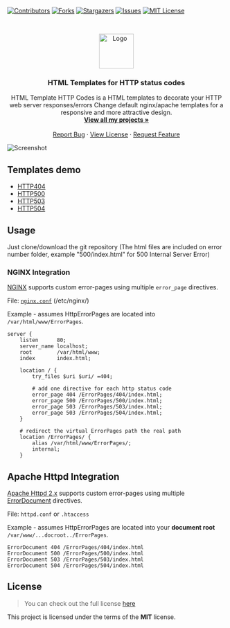 [![Contributors][contributors-shield]][contributors-url]
[![Forks][forks-shield]][forks-url]
[![Stargazers][stars-shield]][stars-url]
[![Issues][issues-shield]][issues-url]
[![MIT License][license-shield]][license-url]

<br />
<p align="center">
  <a href="https://github.com/PecceG2/HTML_Template_http_codes">
    <img src="https://pecceg2.github.io/HTTP_Console_HTML_Template/logo.png" alt="Logo" width="80" height="80">
  </a>

  <h3 align="center">HTML Templates for HTTP status codes</h3>

  <p align="center">
    HTML Template HTTP Codes is a HTML templates to decorate your HTTP web server responses/errors
	Change default nginx/apache templates for a responsive and more attractive design.
    <br />
    <a href="https://github.com/PecceG2/"><strong>View all my projects »</strong></a>
    <br />
    <br />
    <a href="https://github.com/PecceG2/HTML_Template_http_codes/issues">Report Bug</a>
    ·
    <a href="https://github.com/PecceG2/HTML_Template_http_codes/blob/master/LICENSE.md">View License</a>
    ·
    <a href="https://github.com/PecceG2/HTML_Template_http_codes/issues">Request Feature</a>
  </p>
</p>

![Screenshot](https://pecceg2.github.io/HTTP_Console_HTML_Template/readme-banner.png)

## Templates demo ##
* [HTTP404](https://pecceg2.github.io/HTTP_Console_HTML_Template/404/)
* [HTTP500](https://pecceg2.github.io/HTTP_Console_HTML_Template/500/)
* [HTTP503](https://pecceg2.github.io/HTTP_Console_HTML_Template/503/)
* [HTTP504](https://pecceg2.github.io/HTTP_Console_HTML_Template/504/)

## Usage ##
Just clone/download the git repository (The html files are included on error number folder, example "500/index.html" for 500 Internal Server Error)

### NGINX Integration ###

[NGINX](http://nginx.org/en/docs/http/ngx_http_core_module.html#error_page) supports custom error-pages using multiple `error_page` directives.

File: [`nginx.conf`](https://www.nginx.com/resources/wiki/start/topics/examples/full/) (/etc/nginx/)

Example - assumes HttpErrorPages are located into `/var/html/www/ErrorPages`.

```nginx
server {
    listen      80;
    server_name localhost;
    root        /var/html/www;
    index       index.html;
    
    location / {
        try_files $uri $uri/ =404;
        
        # add one directive for each http status code
        error_page 404 /ErrorPages/404/index.html;
        error_page 500 /ErrorPages/500/index.html;
        error_page 503 /ErrorPages/503/index.html;
		error_page 503 /ErrorPages/504/index.html;
    }

    # redirect the virtual ErrorPages path the real path
    location /ErrorPages/ {
        alias /var/html/www/ErrorPages/;
        internal;
    }
```

## Apache Httpd Integration ##
[Apache Httpd 2.x](http://httpd.apache.org/) supports custom error-pages using multiple [ErrorDocument](http://httpd.apache.org/docs/2.4/mod/core.html#errordocument) directives.

File: `httpd.conf` or `.htaccess`

Example - assumes HttpErrorPages are located into your **document root** `/var/www/...docroot../ErrorPages`.

```ApacheConf
ErrorDocument 404 /ErrorPages/404/index.html
ErrorDocument 500 /ErrorPages/500/index.html
ErrorDocument 503 /ErrorPages/503/index.html
ErrorDocument 504 /ErrorPages/504/index.html
```

## License
>You can check out the full license [here](https://github.com/PecceG2/HTML_Template_http_codes/blob/master/LICENSE.md)

This project is licensed under the terms of the **MIT** license.

[contributors-shield]: https://img.shields.io/github/contributors/PecceG2/HTML_Template_http_codes.svg?style=flat-square
[contributors-url]: https://github.com/PecceG2/HTML_Template_http_codes/graphs/contributors
[forks-shield]: https://img.shields.io/github/forks/PecceG2/HTML_Template_http_codes.svg?style=flat-square
[forks-url]: https://github.com/PecceG2/HTML_Template_http_codes/network/members
[stars-shield]: https://img.shields.io/github/stars/PecceG2/HTML_Template_http_codes.svg?style=flat-square
[stars-url]: https://github.com/PecceG2/HTML_Template_http_codes/stargazers
[issues-shield]: https://img.shields.io/github/issues/PecceG2/HTML_Template_http_codes.svg?style=flat-square
[issues-url]: https://github.com/PecceG2/HTML_Template_http_codes/issues
[license-shield]: https://img.shields.io/github/license/PecceG2/HTML_Template_http_codes.svg?style=flat-square
[license-url]: https://github.com/PecceG2/HTML_Template_http_codes/blob/master/LICENSE.md
